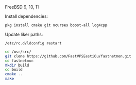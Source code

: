 FreeBSD 9, 10, 11

Install dependencies:
```bash
pkg install cmake git ncurses boost-all log4cpp
```

Update liker paths:
```
/etc/rc.d/ldconfig restart
```


```bash
cd /usr/src/
git clone https://github.com/FastVPSEestiOu/fastnetmon.git
cd fastnetmon
mkdir build
cd build
cmake ..
make
```



